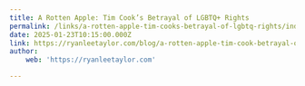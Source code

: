```yaml
---
title: A Rotten Apple: Tim Cook’s Betrayal of LGBTQ+ Rights
permalink: /links/a-rotten-apple-tim-cooks-betrayal-of-lgbtq-rights/index.html
date: 2025-01-23T10:15:00.000Z
link: https://ryanleetaylor.com/blog/a-rotten-apple-tim-cook-betrayal-of-lgbtq-rights
author:
    web: 'https://ryanleetaylor.com'

---
```


